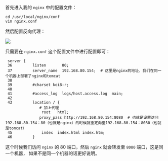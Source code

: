 首先进入我的 `nginx` 中的配置文件：

```shell
cd /usr/local/nginx/conf
vim nginx.conf
```

然后配置反向代理：

![](https://gitee.com/codercxf/Blog_image_hexo/raw/master/SoftWare/20201122171200.png)

只需要在 `nginx.conf` 这个配置文件中进行配置即可：

```shell
 server {
 36         listen       80;
 37         server_name  192.168.80.154;  # 这里是nginx的地址，我们在同一个机器上部署了nginx和tomcat
 38 
 39         #charset koi8-r;
 40 
 41         #access_log  logs/host.access.log  main;
 42 
 43         location / {
 			   # 加上代理
 			    root   html;
 			   proxy_pass http://192.168.80.154:8080  # 也就是设置访问192.168.80.154：80（也就是nginx）的时候就重定向至192.168.80.154：8080（也就是tomcat）
 45             index  index.html index.htm;
 46         }
```

这个时候我们访问 `nginx` 的 80 端口，然后 `nginx` 就会转发至 `8080` 端口，这是同一个机器， 如果不是同一个机器的话更好说明。